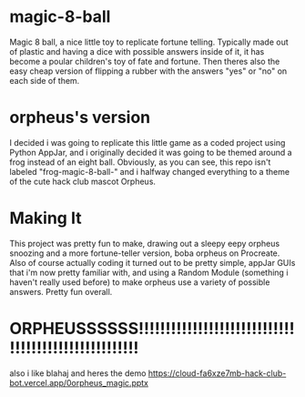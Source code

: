 # magic-8-ball
Magic 8 ball, a nice little toy to replicate fortune telling. Typically made out of plastic and having a dice with possible answers inside of it, it has become a poular children's toy of fate and fortune. Then theres also the easy cheap version of flipping a rubber with the answers "yes" or "no" on each side of them. 
# orpheus's version
I decided i was going to replicate this little game as a coded project using Python AppJar, and i originally decided it was going to be themed around a frog instead of an eight ball. Obviously, as you can see, this repo isn't labeled "frog-magic-8-ball-" and i halfway changed everything to a theme of the cute hack club mascot Orpheus.
# Making It
This project was pretty fun to make, drawing out a sleepy eepy orpheus snoozing and a more fortune-teller version, boba orpheus on Procreate. Also of course actually coding it turned out to be pretty simple, appJar GUIs that i'm now pretty familiar with, and using a Random Module (something i haven't really used before) to make orpheus use a variety of possible answers. Pretty fun overall.

# ORPHEUSSSSSS!!!!!!!!!!!!!!!!!!!!!!!!!!!!!!!!!!!!!!!!!!!!!!!!!!!!!
also i like blahaj and heres the demo https://cloud-fa6xze7mb-hack-club-bot.vercel.app/0orpheus_magic.pptx
